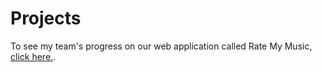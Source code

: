# Projects

To see my team's progress on our web application called Rate My Music, [click here.](https://github.com/arikapasha/RateMyMusic).
